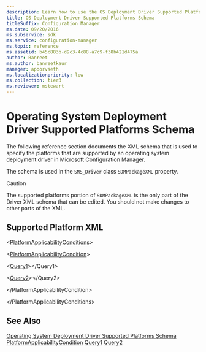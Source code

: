 ```yaml
---
description: Learn how to use the OS Deployment Driver Supported Platforms Schema to check which operating systems are compatible.
title: OS Deployment Driver Supported Platforms Schema
titleSuffix: Configuration Manager
ms.date: 09/20/2016
ms.subservice: sdk
ms.service: configuration-manager
ms.topic: reference
ms.assetid: b45c883b-d9c3-4c88-a7c9-f38b421d475a
author: Banreet
ms.author: banreetkaur
manager: apoorvseth
ms.localizationpriority: low
ms.collection: tier3
ms.reviewer: mstewart
---
```

# Operating System Deployment Driver Supported Platforms Schema
The following reference section documents the XML schema that is used to specify the platforms that are supported by an operating system deployment driver in Microsoft Configuration Manager.

 The schema is used in the `SMS_Driver` class `SDMPackageXML` property.

> [!CAUTION]
>  The supported platforms portion of `SDMPackageXML` is the only part of the Driver XML schema that can be edited. You should not make changes to other parts of the XML.

## Supported Platform XML
 \<[PlatformApplicabilityConditions](../../../develop/reference/osd/platformapplicabilityconditions.md)>

 \<[PlatformApplicabilityCondition](../../../develop/reference/osd/platformapplicabilitycondition.md)>

 \<[Query1](../../../develop/reference/osd/query1.md)>\</Query1>

 \<[Query2](../../../develop/reference/osd/query2.md)>\</Query2>

 \</PlatformApplicabilityCondition>

 \</PlatformApplicabilityConditions>

## See Also
 [Operating System Deployment Driver Supported Platforms Schema](../../../develop/reference/osd/operating-system-deployment-driver-supported-platforms-schema.md)
 [PlatformApplicabilityCondition](../../../develop/reference/osd/platformapplicabilitycondition.md)
 [Query1](../../../develop/reference/osd/query1.md)
 [Query2](../../../develop/reference/osd/query2.md)

